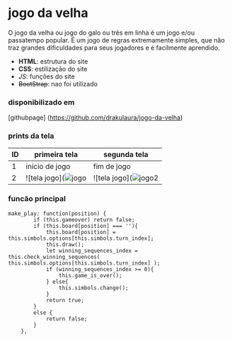 # jogo da velha 
O jogo da velha ou jogo do galo ou três em linha é um jogo e/ou passatempo popular.
É um jogo de regras extremamente simples,
que não traz grandes dificuldades para seus jogadores e é facilmente aprendido.

 - **HTML**: estrutura do site
- __CSS__: estilização do site  
- *_JS_*: funções do site 
- ~~BootStrap~~: nao foi utilizado

### disponibilizado em 
[githubpage] (https://github.com/drakulaura/jogo-da-velha)

### prints da tela

| ID | primeira tela | segunda tela |
|----|---------------|----------------|
| 1  | início de jogo | fim de jogo |
| 2  | ![tela jogo](![jogo](https://user-images.githubusercontent.com/99741182/162993996-6c48fb48-2d11-4b6e-bcfd-6b309b059d90.png)|![tela jogo](![jogo2](https://user-images.githubusercontent.com/99741182/162994056-52a55b92-61a6-4b96-9008-b487e7989b84.png)   |


### funcão principal 
```
make_play: function(position) {
        if (this.gameover) return false;
        if (this.board[position] === ''){
            this.board[position] = this.simbols.options[this.simbols.turn_index];
            this.draw();
            let winning_sequences_index = this.check_winning_sequences( this.simbols.options[this.simbols.turn_index] );
            if (winning_sequences_index >= 0){
                this.game_is_over();
            } else{
                this.simbols.change();
            }
            return true;
        }
        else {
            return false;
        }
    },

```
